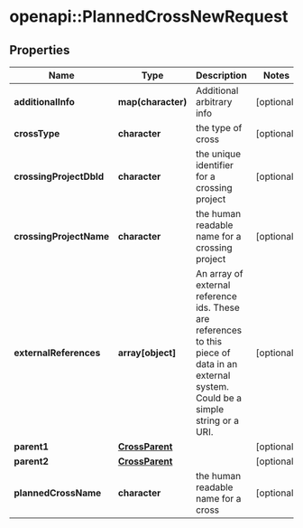 # openapi::PlannedCrossNewRequest

## Properties
Name | Type | Description | Notes
------------ | ------------- | ------------- | -------------
**additionalInfo** | **map(character)** | Additional arbitrary info | [optional] 
**crossType** | **character** | the type of cross | [optional] 
**crossingProjectDbId** | **character** | the unique identifier for a crossing project | [optional] 
**crossingProjectName** | **character** | the human readable name for a crossing project | [optional] 
**externalReferences** | **array[object]** | An array of external reference ids. These are references to this piece of data in an external system. Could be a simple string or a URI. | [optional] 
**parent1** | [**CrossParent**](CrossParent.md) |  | [optional] 
**parent2** | [**CrossParent**](CrossParent.md) |  | [optional] 
**plannedCrossName** | **character** | the human readable name for a cross | [optional] 


